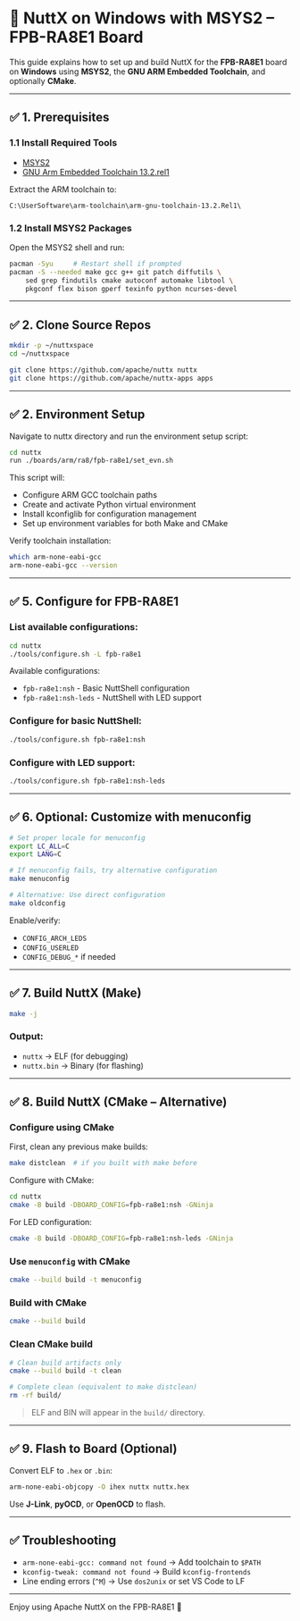 # 🧠 NuttX on Windows with MSYS2 – FPB-RA8E1 Board

This guide explains how to set up and build NuttX for the **FPB-RA8E1** board on **Windows** using **MSYS2**, the **GNU ARM Embedded Toolchain**, and optionally **CMake**.

---

## ✅ 1. Prerequisites

### 1.1 Install Required Tools

- [MSYS2](https://www.msys2.org/)
- [GNU Arm Embedded Toolchain 13.2.rel1](https://developer.arm.com/downloads/-/arm-gnu-toolchain-downloads/13-2-rel1)

Extract the ARM toolchain to:
```
C:\UserSoftware\arm-toolchain\arm-gnu-toolchain-13.2.Rel1\
```

### 1.2 Install MSYS2 Packages

Open the MSYS2 shell and run:

```bash
pacman -Syu     # Restart shell if prompted
pacman -S --needed make gcc g++ git patch diffutils \
    sed grep findutils cmake autoconf automake libtool \
    pkgconf flex bison gperf texinfo python ncurses-devel
```

---



## ✅ 2. Clone Source Repos

```bash
mkdir -p ~/nuttxspace
cd ~/nuttxspace

git clone https://github.com/apache/nuttx nuttx
git clone https://github.com/apache/nuttx-apps apps
```

---

## ✅ 2. Environment Setup

Navigate to nuttx directory and run the environment setup script:

```bash
cd nuttx
run ./boards/arm/ra8/fpb-ra8e1/set_evn.sh
```

This script will:
- Configure ARM GCC toolchain paths
- Create and activate Python virtual environment
- Install kconfiglib for configuration management
- Set up environment variables for both Make and CMake

Verify toolchain installation:

```bash
which arm-none-eabi-gcc
arm-none-eabi-gcc --version
```

---



## ✅ 5. Configure for FPB-RA8E1

### List available configurations:

```bash
cd nuttx
./tools/configure.sh -L fpb-ra8e1
```

Available configurations:
- `fpb-ra8e1:nsh` - Basic NuttShell configuration
- `fpb-ra8e1:nsh-leds` - NuttShell with LED support

### Configure for basic NuttShell:

```bash
./tools/configure.sh fpb-ra8e1:nsh
```

### Configure with LED support:

```bash
./tools/configure.sh fpb-ra8e1:nsh-leds
```

---

## ✅ 6. Optional: Customize with menuconfig

```bash
# Set proper locale for menuconfig
export LC_ALL=C
export LANG=C

# If menuconfig fails, try alternative configuration
make menuconfig

# Alternative: Use direct configuration
make oldconfig
```

Enable/verify:
- `CONFIG_ARCH_LEDS`
- `CONFIG_USERLED`
- `CONFIG_DEBUG_*` if needed

---

## ✅ 7. Build NuttX (Make)

```bash
make -j
```

### Output:

- `nuttx` → ELF (for debugging)
- `nuttx.bin` → Binary (for flashing)

---

## ✅ 8. Build NuttX (CMake – Alternative)

### Configure using CMake

First, clean any previous make builds:
```bash
make distclean  # if you built with make before
```

Configure with CMake:
```bash
cd nuttx
cmake -B build -DBOARD_CONFIG=fpb-ra8e1:nsh -GNinja
```

For LED configuration:
```bash
cmake -B build -DBOARD_CONFIG=fpb-ra8e1:nsh-leds -GNinja
```

### Use `menuconfig` with CMake

```bash
cmake --build build -t menuconfig
```

### Build with CMake

```bash
cmake --build build
```

### Clean CMake build

```bash
# Clean build artifacts only
cmake --build build -t clean

# Complete clean (equivalent to make distclean)
rm -rf build/
```

> ELF and BIN will appear in the `build/` directory.

---

## ✅ 9. Flash to Board (Optional)

Convert ELF to `.hex` or `.bin`:

```bash
arm-none-eabi-objcopy -O ihex nuttx nuttx.hex
```

Use **J-Link**, **pyOCD**, or **OpenOCD** to flash.

---

## ✅ Troubleshooting

- `arm-none-eabi-gcc: command not found`
  → Add toolchain to `$PATH`
- `kconfig-tweak: command not found`
  → Build `kconfig-frontends`
- Line ending errors (`^M`)
  → Use `dos2unix` or set VS Code to LF

---

Enjoy using Apache NuttX on the FPB-RA8E1 🚀
